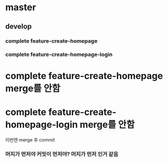 # master
## develop
### complete feature-create-homepage
### complete feature-create-homepage-login

# complete feature-create-homepage merge를 안함
# complete feature-create-homepage-login merge를 안함


이번엔 merge 후 commit

### 머지가 먼저야 커밋이 먼저야? 머지가 먼저 인거 같음

